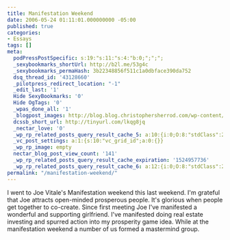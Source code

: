```yaml
---
title: Manifestation Weekend
date: 2006-05-24 01:11:01.000000000 -05:00
published: true
categories:
- Essays
tags: []
meta:
  podPressPostSpecific: s:19:"s:11:"s:4:"b:0;";";";
  _sexybookmarks_shortUrl: http://b2l.me/53g4c
  _sexybookmarks_permaHash: 3b22348856f511c1a0dbface390da752
  dsq_thread_id: '43128660'
  _pilotpress_redirect_location: "-1"
  _edit_last: '1'
  Hide SexyBookmarks: '0'
  Hide OgTags: '0'
  _wpas_done_all: '1'
  _blogpost_images: http://blog.blog.christophersherrod.com/wp-content/uploads/images/video1.jpg
  dcssb_short_url: http://tinyurl.com/lkqg8jq
  _nectar_love: '0'
  _wp_rp_related_posts_query_result_cache_5: a:10:{i:0;O:8:"stdClass":2:{s:7:"post_id";s:3:"130";s:5:"score";s:18:"28.988819254825454";}i:1;O:8:"stdClass":2:{s:7:"post_id";s:1:"5";s:5:"score";s:18:"20.943913820134306";}i:2;O:8:"stdClass":2:{s:7:"post_id";s:4:"2270";s:5:"score";s:18:"11.337409205804782";}i:3;O:8:"stdClass":2:{s:7:"post_id";s:3:"125";s:5:"score";s:18:"11.337409205804782";}i:4;O:8:"stdClass":2:{s:7:"post_id";s:3:"124";s:5:"score";s:18:"11.337409205804782";}i:5;O:8:"stdClass":2:{s:7:"post_id";s:3:"119";s:5:"score";s:18:"11.337409205804782";}i:6;O:8:"stdClass":2:{s:7:"post_id";s:4:"7026";s:5:"score";s:17:"8.588772865730721";}i:7;O:8:"stdClass":2:{s:7:"post_id";s:4:"2271";s:5:"score";s:17:"8.588772865730721";}i:8;O:8:"stdClass":2:{s:7:"post_id";s:2:"98";s:5:"score";s:17:"8.588772865730721";}i:9;O:8:"stdClass":2:{s:7:"post_id";s:3:"116";s:5:"score";s:17:"7.451386854473305";}}
  _vc_post_settings: a:1:{s:10:"vc_grid_id";a:0:{}}
  _wp_rp_image: empty
  nectar_blog_post_view_count: '141'
  _wp_rp_related_posts_query_result_cache_expiration: '1524957736'
  _wp_rp_related_posts_query_result_cache_6: a:12:{i:0;O:8:"stdClass":2:{s:7:"post_id";s:1:"7";s:5:"score";s:17:"39.29255113488429";}i:1;O:8:"stdClass":2:{s:7:"post_id";s:3:"130";s:5:"score";s:18:"33.924357214800274";}i:2;O:8:"stdClass":2:{s:7:"post_id";s:4:"1647";s:5:"score";s:18:"30.315943355406993";}i:3;O:8:"stdClass":2:{s:7:"post_id";s:1:"5";s:5:"score";s:18:"24.926763098763605";}i:4;O:8:"stdClass":2:{s:7:"post_id";s:3:"602";s:5:"score";s:18:"22.780805850120764";}i:5;O:8:"stdClass":2:{s:7:"post_id";s:3:"194";s:5:"score";s:18:"22.780805850120764";}i:6;O:8:"stdClass":2:{s:7:"post_id";s:4:"1650";s:5:"score";s:18:"22.138396321084052";}i:7;O:8:"stdClass":2:{s:7:"post_id";s:4:"1911";s:5:"score";s:18:"21.811789219332468";}i:8;O:8:"stdClass":2:{s:7:"post_id";s:3:"381";s:5:"score";s:17:"21.18379045769919";}i:9;O:8:"stdClass":2:{s:7:"post_id";s:3:"105";s:5:"score";s:18:"20.659061928730686";}i:10;O:8:"stdClass":2:{s:7:"post_id";s:3:"605";s:5:"score";s:17:"19.84813171244173";}i:11;O:8:"stdClass":2:{s:7:"post_id";s:3:"404";s:5:"score";s:17:"19.84813171244173";}}
permalink: "/manifestation-weekend/"
---
```

<p>I went to Joe Vitale's Manifestation weekend this last weekend. I'm grateful that Joe attracts open-minded prosperous people. It's glorious when people get together to co-create. Since first meeting Joe I've manifested a wonderful and supporting girlfriend. I've manifested doing real estate investing and spurred action into my prosperity game idea. While at the manifestation weekend a number of us formed a mastermind group.</p>
